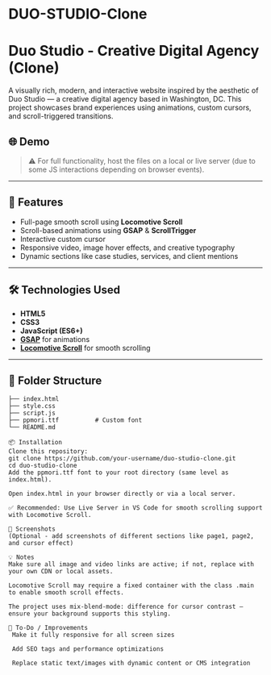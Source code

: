 # DUO-STUDIO-Clone
# Duo Studio - Creative Digital Agency (Clone)

A visually rich, modern, and interactive website inspired by the aesthetic of Duo Studio — a creative digital agency based in Washington, DC. This project showcases brand experiences using animations, custom cursors, and scroll-triggered transitions.

## 🌐 Demo

> ⚠️ For full functionality, host the files on a local or live server (due to some JS interactions depending on browser events).

---

## 🚀 Features

- Full-page smooth scroll using **Locomotive Scroll**
- Scroll-based animations using **GSAP** & **ScrollTrigger**
- Interactive custom cursor
- Responsive video, image hover effects, and creative typography
- Dynamic sections like case studies, services, and client mentions

---

## 🛠️ Technologies Used

- **HTML5**
- **CSS3**
- **JavaScript (ES6+)**
- **[GSAP](https://greensock.com/gsap/)** for animations
- **[Locomotive Scroll](https://locomotivemtl.github.io/locomotive-scroll/)** for smooth scrolling

---

## 📁 Folder Structure

```plaintext
├── index.html
├── style.css
├── script.js
├── ppmori.ttf          # Custom font
└── README.md

📦 Installation
Clone this repository:
git clone https://github.com/your-username/duo-studio-clone.git
cd duo-studio-clone
Add the ppmori.ttf font to your root directory (same level as index.html).

Open index.html in your browser directly or via a local server.

✅ Recommended: Use Live Server in VS Code for smooth scrolling support with Locomotive Scroll.

📸 Screenshots
(Optional - add screenshots of different sections like page1, page2, and cursor effect)

💡 Notes
Make sure all image and video links are active; if not, replace with your own CDN or local assets.

Locomotive Scroll may require a fixed container with the class .main to enable smooth scroll effects.

The project uses mix-blend-mode: difference for cursor contrast – ensure your background supports this styling.

🧩 To-Do / Improvements
 Make it fully responsive for all screen sizes

 Add SEO tags and performance optimizations

 Replace static text/images with dynamic content or CMS integration

